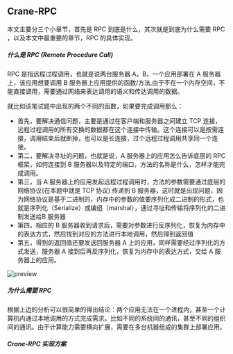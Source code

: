 ## Crane-RPC

本文主要分三个小章节，首先是 RPC 到底是什么，其次就是到底为什么需要 RPC ，以及本文中最重要的章节，RPC 的具体实现。

##### 什么是 RPC (Remote Procedure Call)

RPC 是指远程过程调用，也就是说两台服务器 A，B，一个应用部署在 A 服务器上，该应用想要调用 B 服务器上应用提供的函数/方法,由于不在一个内存空间，不能直接调用，需要通过网络来表达调用的语义和传达调用的数据。

就比如该笔试题中出现的两个不同的函数，如果要完成调用那么：

* 首先，要解决通信问题，主要是通过在客户端和服务器之间建立 TCP 连接，远程过程调用的所有交换的数据都在这个连接中传输。这个连接可以是按需连接，调用结束后就断掉，也可以是长连接，过个远程过程调用共享同一个连接。
* 第二，要解决寻址的问题，也就是说，A 服务器上的应用怎么告诉底层的 RPC 框架，如何连接到 B 服务器以及特定的端口，方法的名称是什么，怎样才能完成调用。
* 第三，当 A 服务器上的应用发起远程过程调用时，方法的参数需要通过底层的网络协议(在本题中就是 TCP 协议) 传递到 B 服务器，这时就是出现问题，因为网络协议是基于二进制的，内存中的参数的值要序列化成二进制的形式，也就是序列化（Serialize）或编组（marshal），通过寻址和传输将序列化的二进制发送给B 服务器
* 第四，相应的 B 服务器收到请求后，需要对参数进行反序列化，恢复为内存中的表达方式，然后找到对应的方法进行本地调用，然后得到返回值
* 第五，得到的返回值还要发送回服务器 A 上的应用，同样需要经过序列化的方式发送，服务器 A 接到后再反序列化，恢复为内存中的表达方式，交给 A 服务器上的应用。

![preview](https://pic3.zhimg.com/45366c44f775abfd0ac3b43bccc1abc3_r.jpg?source=1940ef5c)

##### 为什么需要 RPC

根据上边的分析可以很简单的得出结论：两个应用无法在一个进程内，甚至一个计算机内通过本地调用的方式完成需求。比如不同的系统间的通讯，甚至不同的组织间的通讯。由于计算能力需要横向扩展，需要在多台机器组成的集群上部署应用。

##### Crane-RPC 实现方案

